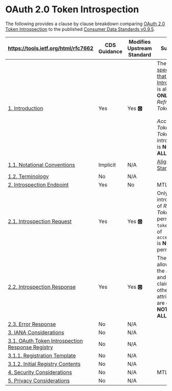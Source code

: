 # OAuth 2.0 Token Introspection

The following provides a clause by clause breakdown comparing [OAuth 2.0 Token Introspection](https://tools.ietf.org/html/rfc7662) to the published [Consumer Data Standards v0.9.5](https://consumerdatastandardsaustralia.github.io/standards).

|  **https://tools.ietf.org/html/rfc7662** | **CDS Guidance** | **Modifies Upstream Standard** | **Summary** |
| --- | --- | --- | --- |
|  [1.  Introduction](https://tools.ietf.org/html/rfc7662#section-1) | Yes | Yes :o2: | The [CDS specifies that Token Introspection](https://consumerdatastandardsaustralia.github.io/standards/#end-points) is allowed **ONLY** for *Refresh Tokens*. <br /><br />*Access Token* and *ID Token* introspection is **NOT ALLOWED** |
|  [1.1. Notational Conventions](https://tools.ietf.org/html/rfc7662#section-1.1) | Implicit | N/A | [Aligned to Standards](https://consumerdatastandardsaustralia.github.io/standards/#introduction "Aligned to Standards") |
|  [1.2.  Terminology](https://tools.ietf.org/html/rfc7662#section-1.2) | No | N/A |  |
|  [2.  Introspection Endpoint](https://tools.ietf.org/html/rfc7662#section-2) | Yes | No | MTLS in use.  |
|  [2.1.  Introspection Request](https://tools.ietf.org/html/rfc7662#section-2.1) | Yes | Yes :o2: | Only introspection of *Refresh Tokens* is permitted. `token` value of `access_token` is **NOT** permitted |
|  [2.2.  Introspection Response](https://tools.ietf.org/html/rfc7662#section-2.2) | Yes | Yes :o2: | The [CDS](https://consumerdatastandardsaustralia.github.io/standards/#end-points) allows only the `active` and `exp` claims. All other attributes are explicitly **NOT ALLOWED**. |
|  [2.3.  Error Response](https://tools.ietf.org/html/rfc7662#section-2.3) | No | N/A |  |
|  [3.  IANA Considerations](https://tools.ietf.org/html/rfc7662#section-3) | No | N/A |  |
|  [3.1.  OAuth Token Introspection Response Registry](https://tools.ietf.org/html/rfc7662#section-3.1) | No | N/A |  |
|  [3.1.1.  Registration Template](https://tools.ietf.org/html/rfc7662#section-3.1.1) | No | N/A |  |
|  [3.1.2.  Initial Registry Contents](https://tools.ietf.org/html/rfc7662#section-3.1.2) | No | N/A |  |
|  [4.  Security Considerations](https://tools.ietf.org/html/rfc7662#section-4) | No | N/A | MTLS in use |
|  [5.  Privacy Considerations](https://tools.ietf.org/html/rfc7662#section-5) | No | N/A |  |

